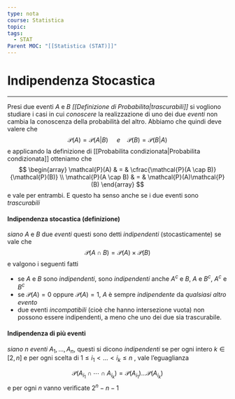 ```yaml
---
type: nota
course: Statistica
topic: 
tags:
  - STAT
Parent MOC: "[[Statistica (STAT)]]"
---
```

# Indipendenza Stocastica
---
Presi due eventi $A$ e $B$ _[[Definizione di Probabilita|trascurabili]]_ si vogliono studiare i casi in cui _conoscere_ la realizzazione di uno dei due _eventi_ non cambia la conoscenza della probabilità del altro.
Abbiamo che quindi deve valere che$$\mathcal{P}(A)=\mathcal{P}(A|B)\ \ \ \ \   e  \ \ \ \ \mathcal{P}(B)=\mathcal{P}(B|A)$$ e applicando la definizione di [[Probabilita condizionata|Probabilita condizionata]] otteniamo che $$
\begin{array}
\mathcal{P}(A) & = & \cfrac{\mathcal{P}(A \cap B)}{\mathcal{P}(B)} \\
\mathcal{P}(A \cap B) & = & \mathcal{P}(A)\mathcal{P}(B)
\end{array}
$$ e vale per entrambi. E questo ha senso anche se i due eventi sono _trascurabili_  

#### Indipendenza stocastica (definizione)
_siano_ $A$ e $B$ due _eventi_  questi sono detti _indipendenti_ (stocasticamente) se vale che $$
\mathcal{P}(A\cap B) =\mathcal{P}(A) \times\mathcal{P}(B)
$$e valgono i seguenti fatti
- se $A$ e $B$ sono _indipendenti_, sono _indipendenti_ anche $A^c$ e $B$, $A$  e $B^c$, $A^c$ e $B^c$
- se $\mathcal{P}(A) =0$ oppure $\mathcal{P}(A) = 1$, $A$ è sempre _indipendente_ da _qualsiasi altro evento_
- due eventi _incompatibili_ (cioè che hanno intersezione vuota) non possono essere indipendenti, a meno che uno dei due sia trascurabile.

#### Indipendenza di più eventi
_siano_ $n$  _eventi_ $A_1,\dots,A_n$, questi si dicono _indipendenti_ se per ogni intero $k \in [2, n]$ e per ogni scelta di $1 \leq i_1 < \dots < i_k \leq n$  , vale l’eguaglianza

$$
\mathcal{P}(A_{i_1} \cap \cdots \cap A_{i_k}) = \mathcal{P}(A_{i_1}) \dots \mathcal{P}(A_{i_k})
$$
e per ogni $n$ vanno verificate $2^{n}-n-1$ 